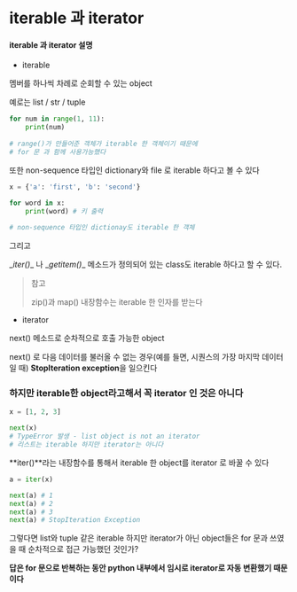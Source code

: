 # iterable 과 iterator

#### iterable 과 iterator 설명

- iterable

멤버를 하나씩 차례로 순회할 수 있는 object

예로는 list / str / tuple

```python
for num in range(1, 11):
    print(num)
    
# range()가 만들어준 객체가 iterable 한 객체이기 때문에 
# for 문 과 함께 사용가능했다
```

또한 non-sequence 타입인 dictionary와 file 로 iterable 하다고 볼 수 있다

```python
x = {'a': 'first', 'b': 'second'}

for word in x:
    print(word) # 키 출력
    
# non-sequence 타입인 dictionay도 iterable 한 객체
```

그리고

\__iter()__ 나 \__getitem()__ 메소드가 정의되어 있는 class도 iterable 하다고 할 수 있다.

> 참고
>
> zip()과 map() 내장함수는 iterable 한 인자를 받는다

- iterator

next() 메소드로 순차적으로 호출 가능한 object

next() 로 다음 데이터를 불러올 수 없는 경우(예를 들면, 시퀀스의 가장 마지막 데이터 일 때) **StopIteration exception**을 일으킨다



### 하지만 iterable한 object라고해서 꼭 iterator 인 것은 아니다

```python
x = [1, 2, 3]

next(x)
# TypeError 발생 - list object is not an iterator
# 리스트는 iterable 하지만 iterator는 아니다
```

**iter()**라는 내장함수를 통해서 iterable 한 object를 iterator 로 바꿀 수 있다

```python
a = iter(x)

next(a) # 1
next(a) # 2
next(a) # 3
next(a) # StopIteration Exception
```

그렇다면 list와 tuple 같은 iterable 하지만 iterator가 아닌 object들은 for 문과 쓰였을 때 순차적으로 접근 가능했던 것인가?

**답은 for 문으로 반복하는 동안 python 내부에서 임시로 iterator로 자동 변환했기 때문이다**
